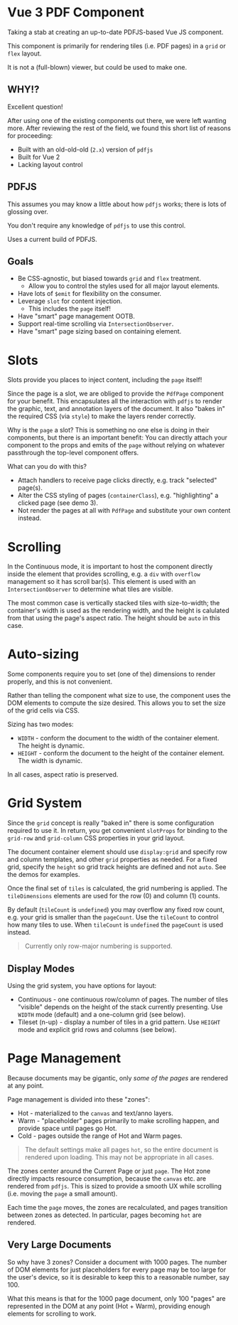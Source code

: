 # Vue 3 PDF Component

Taking a stab at creating an up-to-date PDFJS-based Vue JS component.

This component is primarily for rendering tiles (i.e. PDF pages) in a `grid` or `flex` layout.

It is not a (full-blown) viewer, but could be used to make one.

## WHY!?

Excellent question!

After using one of the existing components out there, we were left wanting more.  After reviewing the rest of the field,
we found this short list of reasons for proceeding:

* Built with an old-old-old (`2.x`) version of `pdfjs`
* Built for Vue 2
* Lacking layout control

## PDFJS

This assumes you may know a little about how `pdfjs` works; there is lots of glossing over.

You don't require any knowledge of `pdfjs` to use this control.

Uses a current build of PDFJS.

## Goals

* Be CSS-agnostic, but biased towards `grid` and `flex` treatment.
  * Allow you to control the styles used for all major layout elements.
* Have lots of `$emit` for flexibility on the consumer.
* Leverage `slot` for content injection.
  * This includes the `page` itself!
* Have  "smart" page management OOTB.
* Support real-time scrolling via `IntersectionObserver`.
* Have "smart" page sizing based on containing element.

# Slots

Slots provide you places to inject content, including the `page` itself!

Since the page is a slot, we are obliged to provide the `PdfPage` component for your benefit.  This encapsulates all the interaction
with `pdfjs` to render the graphic, text, and annotation layers of the document.  It also "bakes in" the required CSS (via `style`) to make
the layers render correctly.

Why is the `page` a slot?  This is something no one else is doing in their components, but there is an important
benefit:  You can directly attach your component to the props and emits of the `page` without relying on whatever
passthrough the top-level component offers.

What can you do with this?

* Attach handlers to receive page clicks directly, e.g. track "selected" page(s).
* Alter the CSS styling of pages (`containerClass`), e.g. "highlighting" a clicked page (see demo 3).
* Not render the pages at all with `PdfPage` and substitute your own content instead.

# Scrolling

In the Continuous mode, it is important to host the component directly inside the element that provides scrolling,
e.g. a `div` with `overflow` management so it has scroll bar(s).  This element is used with an `IntersectionObserver`
to determine what tiles are visible.

The most common case is vertically stacked tiles with size-to-width; the container's width is used as the rendering width, and the height is calulated from that using the page's aspect ratio.  The height should be `auto` in this case.

# Auto-sizing

Some components require you to set (one of the) dimensions to render properly, and this is not convenient.

Rather than telling the component what size to use, the component uses the DOM elements to compute the size desired.  This allows you
to set the size of the grid cells via CSS.

Sizing has two modes:

* `WIDTH` - conform the document to the width of the container element.  The height is dynamic.
* `HEIGHT` - conform the document to the height of the container element.  The width is dynamic.

In all cases, aspect ratio is preserved.

# Grid System

Since the `grid` concept is really "baked in" there is some configuration required to use it.  In return, you get convenient
`slotProps` for binding to the `grid-row` and `grid-column` CSS properties in your grid layout.

The document container element should use `display:grid` and specify row and column templates, and other `grid` properties as needed.  For
a fixed grid, specify the `height` so grid track heights are defined and not `auto`.  See the demos for examples.

Once the final set of `tiles` is calculated, the grid numbering is applied.  The `tileDimensions` elements are used for the row (0) and column (1) counts.

By default (`tileCount` is `undefined`) you may overflow any fixed row count, e.g. your grid is smaller than the `pageCount`.  Use the `tileCount` to control how many tiles to use.  When `tileCount` is `undefined` the `pageCount` is used instead.

> Currently only row-major numbering is supported.

## Display Modes

Using the grid system, you have options for layout:

* Continuous - one continuous row/column of pages.  The number of tiles "visible" depends on the height of the stack currently presenting.  Use `WIDTH` mode (default) and a one-column grid (see below).
* Tileset (n-up) - display a number of tiles in a grid pattern.  Use `HEIGHT` mode and explicit grid rows and columns (see below).

# Page Management

Because documents may be gigantic, only *some of the pages* are rendered at any point.

Page management is divided into these "zones":

* Hot - materialized to the `canvas` and text/anno layers.
* Warm - "placeholder" pages primarily to make scrolling happen, and provide space until pages go Hot.
* Cold - pages outside the range of Hot and Warm pages.

> The default settings make all pages `hot`, so the entire document is rendered upon loading.  This may not be appropriate in all cases.

The zones center around the Current Page or just `page`.  The Hot zone directly impacts
resource consumption, because the `canvas` etc. are rendered from `pdfjs`.  This is sized
to provide a smooth UX while scrolling (i.e. moving the `page` a small amount).

Each time the `page` moves, the zones are recalculated, and pages transition between zones as detected.  In particular, pages becoming
`hot` are rendered.

## Very Large Documents

So why have 3 zones?  Consider a document with 1000 pages.  The number of DOM elements for just placeholders
for every page may be too large for the user's device, so it is desirable to keep this to a reasonable number,
say 100.

What this means is that for the 1000 page document, only 100 "pages" are represented in the DOM at any point (Hot + Warm), providing enough
elements for scrolling to work.